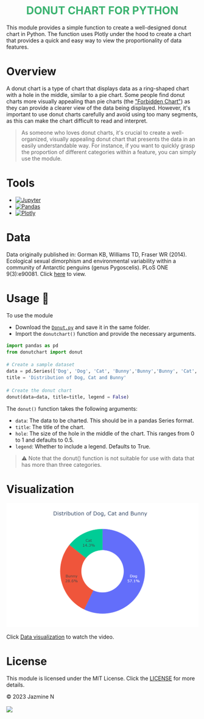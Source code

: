 <h1 align="center" style="color:MediumSeaGreen;"> <b> DONUT CHART FOR PYTHON  </b></h1>

This module provides a simple function to create a well-designed donut chart in Python. The function uses Plotly under the hood to create a chart that provides a quick and easy way to view the proportionality of data features.

# Overview
A donut chart is a type of chart that displays data as a ring-shaped chart with a hole in the middle, similar to a pie chart. Some people find donut charts more visually appealing than pie charts (the ["Forbidden Chart"](https://www.entrepreneur.com/growing-a-business/people-please-stop-using-pie-charts/239932)) as they can provide a clearer view of the data being displayed. However, it's important to use donut charts carefully and avoid using too many segments, as this can make the chart difficult to read and interpret.

> As someone who loves donut charts, it's crucial to create a well-organized, visually appealing donut chart that presents the data in an easily understandable way. For instance, if you want to quickly grasp the proportion of different categories within a feature, you can simply use the module. 

# Tools
- [![Jupyter](https://img.shields.io/badge/Jupyter-Notebook-orange?style=flat&logo=jupyter)](https://jupyter.org/)
- [![Pandas](https://img.shields.io/badge/-Pandas-150458?style=flat&logo=pandas&logoColor=white)](https://pandas.pydata.org/)
- [![Plotly](https://img.shields.io/badge/-Plotly-4E84C4?style=flat&logo=plotly&logoColor=white)](https://plotly.com/)

# Data 
Data originally published in:
Gorman KB, Williams TD, Fraser WR (2014). Ecological sexual dimorphism and environmental variability within a community of Antarctic penguins (genus Pygoscelis). PLoS ONE 9(3):e90081. Click [here](https://doi.org/10.1371/journal.pone.0090081) to view.

# Usage :doughnut:
To use the module
 - Download the [`Donut.py`]() and save it in the same folder.
 - Import the `donutchart()` function and provide the necessary arguments.

``` python
import pandas as pd
from donutchart import donut

# Create a sample dataset
data = pd.Series(['Dog', 'Dog', 'Cat', 'Bunny','Bunny','Bunny', 'Cat', 'Dog', 'Dog', 'Dog', 'Dog', 'Bunny', 'Dog', 'Dog'])
title = 'Distribution of Dog, Cat and Bunny'

# Create the donut chart
donut(data=data, title=title, legend = False)

```
The `donut()` function takes the following arguments:

- `data`: The data to be charted. This should be in a pandas Series format.
- `title`: The title of the chart.
- `hole`: The size of the hole in the middle of the chart. This ranges from 0 to 1 and defaults to 0.5.
- `legend`: Whether to include a legend. Defaults to True.

> :warning: Note that the donut() function is not suitable for use with data that has more than three categories.

# Visualization
![SampleViz](https://github.com/JZMNE/Donut_Module_For_Python/blob/main/img/donut.png)

Click [Data visualization](https://www.youtube.com/watch?v=1ZBD9mI8siw) to watch the video.

# License 
This module is licensed under the MIT License. Click the [LICENSE](https://opensource.org/licenses/MIT) for more details.

&copy; 2023 Jazmine N
<br>
<br>
<a href="https://visitcount.itsvg.in">
  <img src="https://visitcount.itsvg.in/api?id=JZMN&label=Visits&color=3&icon=3&pretty=true" />
</a>
